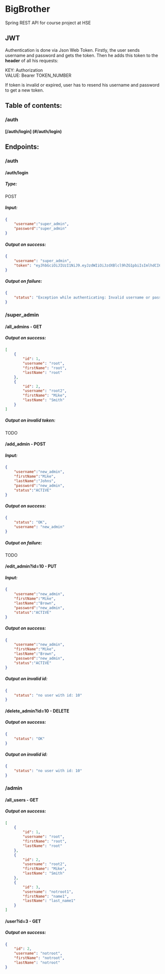 # BigBrother

Spring REST API for course project at HSE

## JWT

Authentication is done via Json Web Token. Firstly, the user sends username and password and gets the token. Then he adds this token to the **header** of all his requests:

KEY: Authorization \
VALUE: Bearer TOKEN_NUMBER

If token is invalid or expired, user has to resend his username and password to get a new token.

## Table of contents:

### /auth

#### [/auth/login] (#/auth/login)

## Endpoints:

### /auth

#### /auth/login

##### Type:
POST

##### Input:

```json
{
    "username":"super_admin",
    "password":"super_admin"
}
```

##### Output on success:

```json
{
    "username": "super_admin",
    "token": "eyJhbGciOiJIUzI1NiJ9.eyJzdWIiOiJzdXBlcl9hZG1pbiIsImlhdCI6MTYxNzUzNDM5MywiZXhwIjoxNjE3NTM3OTkzfQ.Avxn1qGiazoXJ9yiZIG702meT76Ww26WNpEvhIs2JTc"
}
```

##### Output on failure:

```json
{
    "status": "Exception while authenticating: Invalid username or password"
}
```



### /super_admin

#### /all_admins - GET

##### Output on success:

```json
[
    {
        "id": 1,
        "username": "root",
        "firstName": "root",
        "lastName": "root"
    },
    {
        "id": 2,
        "username": "root2",
        "firstName": "Mike",
        "lastName": "Smith"
    }
]
```

##### Output on invalid token:

TODO


#### /add_admin - POST

##### Input:

```json
{
    "username":"new_admin",
    "firstName":"Mike",
    "lastName":"Johns",
    "password":"new_admin",
    "status":"ACTIVE"
}
```

##### Output on success:

```json
{
    "status": "OK",
    "username": "new_admin"
}
```

##### Output on failure:

TODO


#### /edit_admin?id=10 - PUT

##### Input:

```json
{
    "username":"new_admin",
    "firstName":"Mike",
    "lastName":"Brown",
    "password":"new_admin",
    "status":"ACTIVE"
}
```

##### Output on success:

```json
{
    "username":"new_admin",
    "firstName":"Mike",
    "lastName":"Brown",
    "password":"new_admin",
    "status":"ACTIVE"
}
```

##### Output on invalid id:

```json
{
    "status": "no user with id: 10"
}
```


#### /delete_admin?id=10 - DELETE

##### Output on success:

```json
{
    "status": "OK"
}
```

##### Output on invalid id:

```json
{
    "status": "no user with id: 10"
}
```


### /admin

#### /all_users - GET

##### Output on success:

```json
[
    {
        "id": 1,
        "username": "root",
        "firstName": "root",
        "lastName": "root"
    },
    {
        "id": 2,
        "username": "root2",
        "firstName": "Mike",
        "lastName": "Smith"
    },
    {
        "id": 3,
        "username": "notroot1",
        "firstName": "name1",
        "lastName": "last_name1"
    }
]
```

#### /user?id=3 - GET

##### Output on success:

```json
{
    "id": 2,
    "username": "notroot",
    "firstName": "notroot",
    "lastName": "notroot"
}
```
